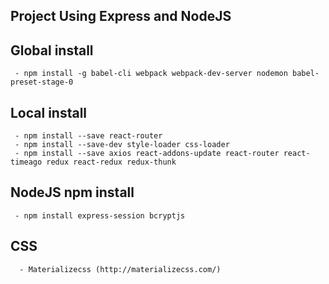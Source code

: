 ## Project Using Express and NodeJS

## Global install
```
 - npm install -g babel-cli webpack webpack-dev-server nodemon babel-preset-stage-0
```

## Local install
```
 - npm install --save react-router
 - npm install --save-dev style-loader css-loader
 - npm install --save axios react-addons-update react-router react-timeago redux react-redux redux-thunk
```
## NodeJS npm install
```
 - npm install express-session bcryptjs 
```
## CSS
```
  - Materializecss (http://materializecss.com/)
```

